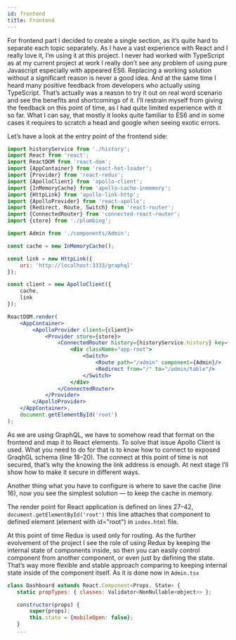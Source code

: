 ```yaml
---
id: frontend
title: Frontend
---
```


For frontend part I decided to create a single section, as it’s quite hard to separate each topic separately. 
As I have a vast experience with React and I really love it, I’m using it at this project. 
I never had worked with TypeScript as at my current project at work I really don’t see any problem of using 
pure Javascript especially with appeared ES6. Replacing a working solution without a significant reason is never
a good idea. And at the same time I heard many positive feedback from developers who actually using TypeScript. 
That’s actually was a reason to try it out on real word scenario and see the benefits and shortcomings of it. 
I’ll restrain myself from giving the feedback on this point of time, as I had quite limited experience with it so far.
What I can say, that mostly it looks quite familiar to ES6 and in some cases it requires to scratch a head and google
when seeing exotic errors.

Let’s have a look at the entry point of the frontend side:

```jsx
import historyService from './history';
import React from 'react';
import ReactDOM from 'react-dom';
import {AppContainer} from 'react-hot-loader';
import {Provider} from 'react-redux';
import {ApolloClient} from 'apollo-client';
import {InMemoryCache} from 'apollo-cache-inmemory';
import {HttpLink} from 'apollo-link-http';
import {ApolloProvider} from 'react-apollo';
import {Redirect, Route, Switch} from 'react-router';
import {ConnectedRouter} from 'connected-react-router';
import {store} from './plumbing';

import Admin from './components/Admin';

const cache = new InMemoryCache();

const link = new HttpLink({
    uri: 'http://localhost:3333/graphql'
});

const client = new ApolloClient({
    cache,
    link
});

ReactDOM.render(
    <AppContainer>
        <ApolloProvider client={client}>
            <Provider store={store}>
                <ConnectedRouter history={historyService.history} key={Math.random()}>
                    <div className="app-root">
                        <Switch>
                            <Route path="/admin" component={Admin}/>
                            <Redirect from="/" to="/admin/table"/>
                        </Switch>
                    </div>
                </ConnectedRouter>
            </Provider>
        </ApolloProvider>
    </AppContainer>,
    document.getElementById('root')
);
```

As we are using GraphQL, we have to somehow read that format on the frontend and map it to React elements. 
To solve that issue Apollo Client is used. What you need to do for that is to know how to connect to exposed GraqhGL 
schema (line 18–20). The connect at this point of time is not secured, that’s why the knowing the link address is enough.
 At next stage I’ll show how to make it secure in different ways.

Another thing what you have to configure is where to save the cache (line 16), now you see the simplest solution — 
to keep the cache in memory.

The render point for React application is defined on lines 27–42, ```document.getElementById('root')``` this 
line attaches that component to defined element (element with id="root") in ```index.html``` file.

At this point of time Redux is used only for routing. As the further evolvement of the project I see the role of using 
Redux by keeping the internal state of components inside, so then you can easily control component from another component,
 or even just by defining the state. That’s way more flexible and stable approach comparing to keeping internal state 
 inside of the component itself. As it is done now in ```Admin.tsx```
 
 ```js
class Dashboard extends React.Component<Props, State> {
    static propTypes: { classes: Validator<NonNullable<object>> };

    constructor(props) {
        super(props);
        this.state = {mobileOpen: false};
    }
    ...
```








